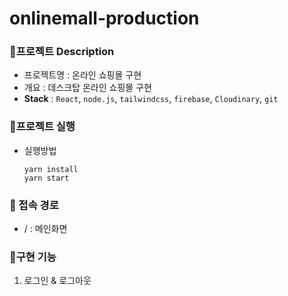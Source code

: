 # onlinemall-production

### 📌프로젝트 Description
- 프로젝트명 : 온라인 쇼핑몰 구현
- 개요 : 데스크탑 온라인 쇼핑몰 구현
- **Stack** : `React`, `node.js`, `tailwindcss`, `firebase`, `Cloudinary`, `git`
   
### 📌프로젝트 실행
- 실행방법
    ```
    yarn install
    yarn start
    ```
   
### 📌 접속 경로
- / : 메인화면
   
### 📌구현 기능
1. 로그인 & 로그아웃